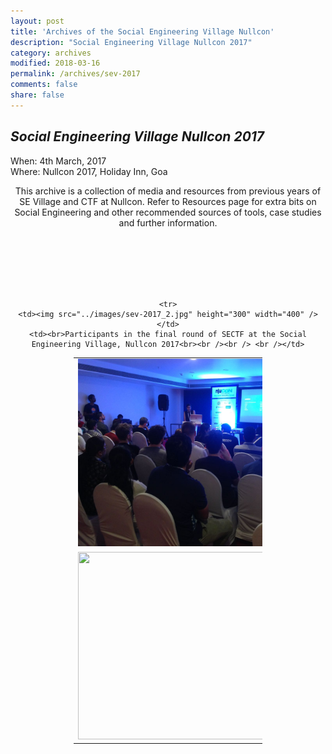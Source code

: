 ```yaml
---
layout: post
title: 'Archives of the Social Engineering Village Nullcon'
description: "Social Engineering Village Nullcon 2017"
category: archives
modified: 2018-03-16
permalink: /archives/sev-2017
comments: false
share: false
---	
```



## *Social Engineering Village Nullcon 2017*

When: 4th March, 2017<br>
Where: Nullcon 2017, Holiday Inn, Goa<br>


<center>
This archive is a collection of media and resources from previous years of SE Village and CTF at Nullcon. Refer to Resources page for extra bits on Social Engineering and other recommended sources of tools, case studies and further information.

</center> 

<br /><br /><br /><br /><br />

<center>
<table style="width:60%" border="0">
  <tr>
    <td><img src="../images/sev-2017_9.jpg" height="300" width="400" /></td>
    <td><br>Talks at the Social Engineering Village, Nullcon 2017<br><br /><br /> <br /></td>
  </tr>

  <tr>
    <td><img src="../images/sev-2017_5" height="300" width="400" /></td>
    <td><br>Audience sharing experiences at the SE Village, Nullcon 2017<br><br /><br /> <br /></td>
  </tr>

    <tr>
    <td><img src="../images/sev-2017_2.jpg" height="300" width="400" /></td>
    <td><br>Participants in the final round of SECTF at the Social Engineering Village, Nullcon 2017<br><br /><br /> <br /></td>
  </tr>
</table>
</center>


<br /><br /><br />

